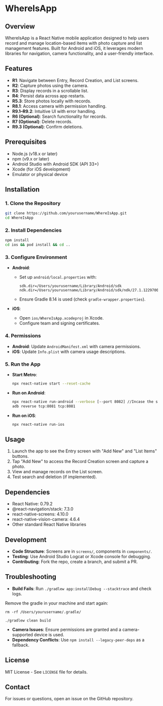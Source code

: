 # WhereIsApp

## Overview

WhereIsApp is a React Native mobile application designed to help users record and manage location-based items with photo capture and list management features. Built for Android and iOS, it leverages modern libraries for navigation, camera functionality, and a user-friendly interface.

## Features

- **R1**: Navigate between Entry, Record Creation, and List screens.
- **R2**: Capture photos using the camera.
- **R3**: Display records in a scrollable list.
- **R4**: Persist data across app restarts.
- **R5.3**: Store photos locally with records.
- **R8.1**: Access camera with permission handling.
- **R9.1–R9.2**: Intuitive UI with error handling.
- **R6 (Optional)**: Search functionality for records.
- **R7 (Optional)**: Delete records.
- **R9.3 (Optional)**: Confirm deletions.

## Prerequisites

- Node.js (v18.x or later)
- npm (v9.x or later)
- Android Studio with Android SDK (API 33+)
- Xcode (for iOS development)
- Emulator or physical device

## Installation

### 1. Clone the Repository

```bash
git clone https://github.com/yourusername/WhereIsApp.git
cd WhereIsApp
```

### 2. Install Dependencies

```bash
npm install
cd ios && pod install && cd ..
```

### 3. Configure Environment

- **Android**:

  - Set up `android/local.properties` with:
    ```
    sdk.dir=/Users/yourusername/Library/Android/sdk
    ndk.dir=/Users/yourusername/Library/Android/sdk/ndk/27.1.12297006
    ```
  - Ensure Gradle 8.14 is used (check `gradle-wrapper.properties`).

- **iOS**:
  - Open `ios/WhereIsApp.xcodeproj` in Xcode.
  - Configure team and signing certificates.

### 4. Permissions

- **Android**: Update `AndroidManifest.xml` with camera permissions.
- **iOS**: Update `Info.plist` with camera usage descriptions.

### 5. Run the App

- **Start Metro**:
  ```bash
  npx react-native start --reset-cache
  ```
- **Run on Android**:
  ```bash
  npx react-native run-android --verbose [--port 8082] //Incase the start command took port 8081
  adb reverse tcp:8081 tcp:8081
  ```
- **Run on iOS**:
  ```bash
  npx react-native run-ios
  ```

## Usage

1. Launch the app to see the Entry screen with "Add New" and "List Items" buttons.
2. Tap "Add New" to access the Record Creation screen and capture a photo.
3. View and manage records on the List screen.
4. Test search and deletion (if implemented).

## Dependencies

- React Native: 0.79.2
- @react-navigation/stack: 7.3.0
- react-native-screens: 4.10.0
- react-native-vision-camera: 4.6.4
- Other standard React Native libraries

## Development

- **Code Structure**: Screens are in `screens/`, components in `components/`.
- **Testing**: Use Android Studio Logcat or Xcode console for debugging.
- **Contributing**: Fork the repo, create a branch, and submit a PR.

## Troubleshooting

- **Build Fails**: Run `./gradlew app:installDebug --stacktrace` and check logs.

Remove the gradle in your machine and start again:

`rm -rf /Users/yourusername/.gradle/`

`./gradlew clean build`
- **Camera Issues**: Ensure permissions are granted and a camera-supported device is used.
- **Dependency Conflicts**: Use `npm install --legacy-peer-deps` as a fallback.

## License

MIT License - See `LICENSE` file for details.

## Contact

For issues or questions, open an issue on the GitHub repository.
